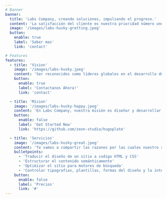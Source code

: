 ```yaml
---
# Banner
banner:
  title: 'Labs Company, creando soluciones, impulsando el progreso.'
  content: 'La satisfacción del cliente es nuestra prioridad número uno. En Labs Company, trabajamos de la mano con nuestros clientes para garantizar que sus expectativas se cumplan y se superen. Nuestro compromiso es tu éxito.'
  image: '/images/labs-husky-gretting.jpeg'
  button:
    enable: true
    label: 'Saber mas'
    link: 'contact'

# Features
features:
  - title: 'Vision'
    image: '/images/labs-husky.jpeg'
    content: 'Ser reconocidos como líderes globales en el desarrollo de software innovador que impulsa la transformación digital y mejora la vida de las personas y las empresas en todo el mundo. Buscamos ser la primera opción para nuestros clientes a nivel nacional cuando se trata de soluciones tecnológicas de vanguardia.'
    button:
      enable: true
      label: 'Contactanos Ahora!'
      link: 'contact'

  - title: 'Mision'
    image: '/images/labs-husky-happy.jpeg'
    content: 'En Labs Company, nuestra misión es diseñar y desarrollar software de alta calidad que resuelva problemas reales y ofrezca soluciones personalizadas a nuestros clientes. Nos esforzamos por impulsar la innovación, la eficiencia y el crecimiento sostenible a través de la tecnología. '
    button:
      enable: false
      label: 'Get Started Now'
      link: 'https://github.com/zeon-studio/hugoplate'

  - title: 'Servicios'
    image: '/images/labs-husky-great.jpeg'
    content: 'Te vamos a compartir las razones por las cuales nuestro servicios vale totalmente la pena:'
    bulletpoints:
      - 'Traducir el diseño de un sitio a codigo HTML y CSS'
      - 'Estructurar el contenido semánticamente'
      - 'Optimizar el sitio para motores de búsqueda'
      - 'Controlar tipografias, plantillas, formas del diseño y la interactividad'
    button:
      enable: false
      label: 'Precios'
      link: '#'
---
```

